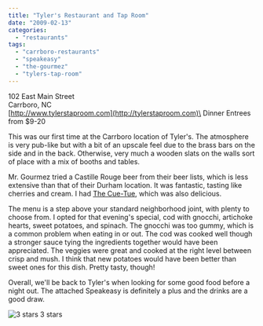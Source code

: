 ```yaml
---
title: "Tyler's Restaurant and Tap Room"
date: "2009-02-13"
categories:
  - "restaurants"
tags:
  - "carrboro-restaurants"
  - "speakeasy"
  - "the-gourmez"
  - "tylers-tap-room"
---
```


102 East Main Street\
Carrboro, NC\
[http://www.tylerstaproom.com](http://tylerstaproom.com)\
Dinner Entrees from $9-20

This was our first time at the Carrboro location of Tyler's. The atmosphere is very pub-like but with a bit of an upscale feel due to the brass bars on the side and in the back. Otherwise, very much a wooden slats on the walls sort of place with a mix of booths and tables.

Mr. Gourmez tried a Castille Rouge beer from their beer lists, which is less extensive than that of their Durham location. It was fantastic, tasting like cherries and cream. I had [The Cue-Tue](https://thegourmez.com/blog/2009/02/12/the-cue-tue-cocktail-tylers-restaurant-and-tap-room/), which was also delicious.

The menu is a step above your standard neighborhood joint, with plenty to choose from. I opted for that evening's special, cod with gnocchi, artichoke hearts, sweet potatoes, and spinach. The gnocchi was too gummy, which is a common problem when eating in or out. The cod was cooked well though a stronger sauce tying the ingredients together would have been appreciated. The veggies were great and cooked at the right level between crisp and mush. I think that new potatoes would have been better than sweet ones for this dish. Pretty tasty, though!

Overall, we'll be back to Tyler's when looking for some good food before a night out. The attached Speakeasy is definitely a plus and the drinks are a good draw.




<div class="caption">

![3 stars](http://s3.amazonaws.com/thegourmez-wpmedia/2009/02/rating_chicken11.gif "rating_chicken11") 3 stars</div>

